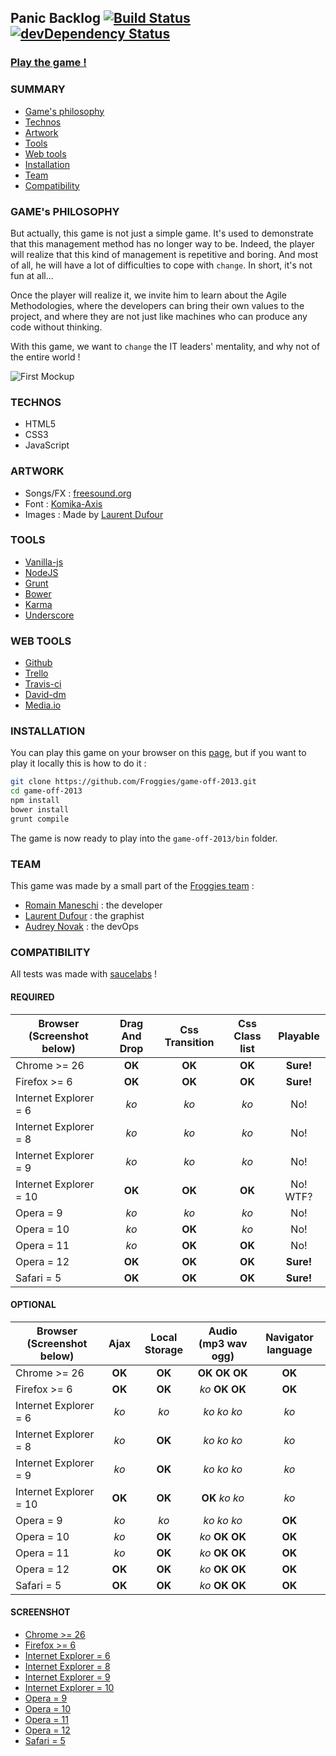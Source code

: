 ## Panic Backlog [![Build Status](https://travis-ci.org/Froggies/game-off-2013.png?branch=master)](https://travis-ci.org/Froggies/game-off-2013) [![devDependency Status](https://david-dm.org/froggies/game-off-2013/dev-status.png)](https://david-dm.org/froggies/game-off-2013#info=devDependencies)

### [Play the game !](http://froggies.github.io/game-off-2013/)

### SUMMARY

* [Game's philosophy](#games-philosophy)
* [Technos](#technos)
* [Artwork](#artwork)
* [Tools](#tools)
* [Web tools](#web-tools)
* [Installation](#installation)
* [Team](#team)
* [Compatibility](#compatibility)

### GAME's PHILOSOPHY

But actually, this game is not just a simple game. It's used to demonstrate that this management method has no longer way to be. Indeed, the player will realize that this kind of management is repetitive and boring. And most of all, he will have a lot of difficulties to cope with `change`. In short, it's not fun at all...

Once the player will realize it, we invite him to learn about the Agile Methodologies, where the developers can bring their own values to the project, and where they are not just like machines who can produce any code without thinking.

With this game, we want to `change` the IT leaders' mentality, and why not of the entire world !


![First Mockup](https://raw.github.com/Froggies/game-off-2013/master/screenshots/animation.gif)

### TECHNOS

* HTML5
* CSS3
* JavaScript

### ARTWORK

* Songs/FX : [freesound.org](http://www.freesound.org/)
* Font : [Komika-Axis](http://www.fontsquirrel.com/fonts/Komika-Axis)
* Images : Made by [Laurent Dufour](http://undless.fr/)

### TOOLS

* [Vanilla-js](http://vanilla-js.com/)
* [NodeJS](http://nodejs.org/)
* [Grunt](https://npmjs.org/)
* [Bower](http://bower.io/)
* [Karma](http://karma-runner.github.io/)
* [Underscore](http://underscorejs.org/)

### WEB TOOLS

* [Github](http://github.com/)
* [Trello](http://trello.com/)
* [Travis-ci](https://travis-ci.org/)
* [David-dm](https://david-dm.org/)
* [Media.io](https://media.io)

### INSTALLATION

You can play this game on your browser on this [page](http://froggies.github.io/game-off-2013/), but if you want to play it locally this is how to do it :

```bash
git clone https://github.com/Froggies/game-off-2013.git
cd game-off-2013
npm install
bower install
grunt compile
```

The game is now ready to play into the `game-off-2013/bin` folder.

### TEAM

This game was made by a small part of the [Froggies team](https://github.com/Froggies) : 

* [Romain Maneschi](https://github.com/manland) : the developer
* [Laurent Dufour](https://github.com/undless) : the graphist
* [Audrey Novak](https://github.com/audreyn) : the devOps

### COMPATIBILITY

All tests was made with [saucelabs](https://saucelabs.com) !

#### REQUIRED

| Browser (Screenshot below) | Drag And Drop | Css Transition | Css Class list | Playable |
| -------------------------- |:-------------:|:--------------:|:--------------:|:--------:|
| Chrome >= 26               | **OK**        | **OK**         | **OK**         | **Sure!**|
| Firefox >= 6               | **OK**        | **OK**         | **OK**         | **Sure!**|
| Internet Explorer = 6      | *ko*          | *ko*           | *ko*           | No!      |
| Internet Explorer = 8      | *ko*          | *ko*           | *ko*           | No!      |
| Internet Explorer = 9      | *ko*          | *ko*           | *ko*           | No!      |
| Internet Explorer = 10     | **OK**        | **OK**         | **OK**         | No! WTF? |
| Opera = 9                  | *ko*          | *ko*           | *ko*           | No!      |
| Opera = 10                 | *ko*          | **OK**         | *ko*           | No!      |
| Opera = 11                 | *ko*          | **OK**         | **OK**         | No!      |
| Opera = 12                 | **OK**        | **OK**         | **OK**         | **Sure!**|
| Safari = 5                 | **OK**        | **OK**         | **OK**         | **Sure!**|

#### OPTIONAL

| Browser (Screenshot below) | Ajax | Local Storage | Audio (mp3 wav ogg) | Navigator language |
| -------------------------- |:----:|:-------------:|:-------------------:|:------------------:|
| Chrome >= 26               |**OK**| **OK**        | **OK OK OK**        | **OK**             |
| Firefox >= 6               |**OK**| **OK**        | *ko* **OK OK**      | **OK**             |
| Internet Explorer = 6      | *ko* | *ko*          | *ko ko ko*          | *ko*               |
| Internet Explorer = 8      | *ko* | **OK**        | *ko ko ko*          | *ko*               |
| Internet Explorer = 9      | *ko* | **OK**        | *ko ko ko*          | *ko*               |
| Internet Explorer = 10     |**OK**| **OK**        | **OK** *ko ko*      | *ko*               |
| Opera = 9                  | *ko* | *ko*          | *ko ko ko*          | **OK**             |
| Opera = 10                 | *ko* | **OK**        | *ko* **OK OK**      | **OK**             |
| Opera = 11                 | *ko* | **OK**        | *ko* **OK OK**      | **OK**             |
| Opera = 12                 |**OK**| **OK**        | *ko* **OK OK**      | **OK**             |
| Safari = 5                 |**OK**| **OK**        | *ko* **OK OK**      | **OK**             |

#### SCREENSHOT

* [Chrome >= 26](https://raw.github.com/Froggies/game-off-2013/master/screenshots/c26.png)
* [Firefox >= 6](https://raw.github.com/Froggies/game-off-2013/master/screenshots/ff6.png)
* [Internet Explorer = 6](https://raw.github.com/Froggies/game-off-2013/master/screenshots/ie6.png)
* [Internet Explorer = 8](https://raw.github.com/Froggies/game-off-2013/master/screenshots/ie8.png)
* [Internet Explorer = 9](https://raw.github.com/Froggies/game-off-2013/master/screenshots/ie9.png)
* [Internet Explorer = 10](https://raw.github.com/Froggies/game-off-2013/master/screenshots/ie10.png)
* [Opera = 9](https://raw.github.com/Froggies/game-off-2013/master/screenshots/o9.png)
* [Opera = 10](https://raw.github.com/Froggies/game-off-2013/master/screenshots/o10.png)
* [Opera = 11](https://raw.github.com/Froggies/game-off-2013/master/screenshots/o11.png)
* [Opera = 12](https://raw.github.com/Froggies/game-off-2013/master/screenshots/o12.png)
* [Safari = 5](https://raw.github.com/Froggies/game-off-2013/master/screenshots/s5.png)
